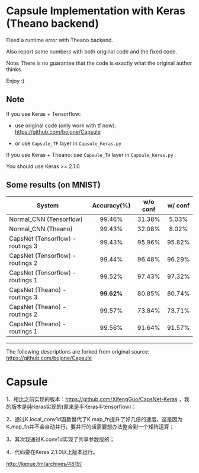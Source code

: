 # Capsule Implementation with Keras (Theano backend)

Fixed a runtime error with Theano backend.

Also report some numbers with both original code and the fixed code.

Note: There is no guarantee that the code is exactly what the original author thinks.

Enjoy :)

## Note

If you use Keras + Tensorflow: 

- use original code (only work with tf now): https://github.com/bojone/Capsule

- or use `Capsule_TF` layer in `Capsule_Keras.py`

If you use Keras + Theano: use `Capsule_TH` layer in `Capsule_Keras.py`

You should use Keras >= 2.1.0


## Some results (on MNIST)

| System | Accuracy(%) | w/o conf | w/ conf |
|------|:----:|:----:|:----:|
| Normal_CNN (Tensorflow)| 99.46% | 31.38% | 5.03% |
| Normal_CNN (Theano)| 99.43% | 32.08% | 8.02% |
| CapsNet (Tensorflow) - routings 3 | 99.43% | 95.96% | 95.82% |
| CapsNet (Tensorflow) - routings 2 | 99.44% | 96.48% | 96.29% |
| CapsNet (Tensorflow) - routings 1 | 99.52% | 97.43% | 97.32% |
| CapsNet (Theano) - routings 3 | **99.62%** | 80.85% | 80.74% |
| CapsNet (Theano) - routings 2 | 99.57% | 73.84% | 73.71% |
| CapsNet (Theano) - routings 1 | 99.56% | 91.64% | 91.57% |


-----------

The following descriptions are forked from original source: https://github.com/bojone/Capsule

# Capsule

1、相比之前实现的版本：https://github.com/XifengGuo/CapsNet-Keras ，我的版本是纯Keras实现的(原来是半Keras半tensorflow)；

2、通过K.local_conv1d函数替代了K.map_fn提升了好几倍的速度，这是因为K.map_fn并不会自动并行，要并行的话需要想办法整合到一个矩阵运算；

3、其次我通过K.conv1d实现了共享参数版的；

4、代码要在Keras 2.1.0以上版本运行。

http://kexue.fm/archives/4819/
